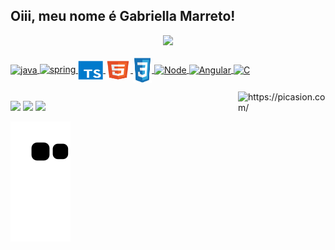 ## Oiii, meu nome é Gabriella Marreto!
<div align="center">
  <a href="https://github.com/ibaG20">
  <img height="180em" src="https://github-readme-stats.vercel.app/api/top-langs/?username=ibaG20&layout=compact&langs_count=17&theme=dracula"/>
</div>
<div style="display: inline_block"><br>

  <img align="center" alt="java" height="30" width="40" src="https://cdn.jsdelivr.net/gh/devicons/devicon/icons/java/java-original.svg" />
  <img lign="bottom" alt="spring" height="25" width="40" src="https://cdn.jsdelivr.net/gh/devicons/devicon/icons/spring/spring-original.svg" />
  <img align="center" alt="Ts" height="30" width="40" src="https://raw.githubusercontent.com/devicons/devicon/master/icons/typescript/typescript-plain.svg">
  <img align="center" alt="HTML" height="30" width="40" src="https://raw.githubusercontent.com/devicons/devicon/master/icons/html5/html5-original.svg">
  <img align="center" alt="CSS" height="40" width="30" src="https://raw.githubusercontent.com/devicons/devicon/master/icons/css3/css3-original.svg">
  <img align="center" alt="Node" height="30" width="40" src="https://cdn.jsdelivr.net/gh/devicons/devicon/icons/nodejs/nodejs-original.svg" />
  <img align="center" alt="Angular" height="30" width="40" src="https://cdn.jsdelivr.net/gh/devicons/devicon/icons/angularjs/angularjs-original.svg" />
  <img align="center" alt="C" height="40" width="32" src="https://cdn.jsdelivr.net/gh/devicons/devicon/icons/c/c-original.svg" />
          
  
  <a href="https://i.picasion.com/pic92/aeae21a431ec61fdaec62620961457f3.gif"><img align="right" src="https://i.picasion.com/pic92/aeae21a431ec61fdaec62620961457f3.gif" width="140" height="140" border="0" alt="https://picasion.com/" /></a>
  
  ##
 
<div> 
  <a href="https://www.instagram.com/gabimarreto/" target="_blank"><img src="https://img.shields.io/badge/-Instagram-%23E4405F?style=for-the-badge&logo=instagram&logoColor=white" target="_blank"></a>
  <a href = "mailto:marretogabriella@gmail.com"><img src="https://img.shields.io/badge/Gmail-D14836?style=for-the-badge&logo=gmail&logoColor=white" target="_blank"></a>
  <a href="https://www.linkedin.com/in/gabriella-marreto-3bab1722b/" target="_blank"><img src="https://img.shields.io/badge/-LinkedIn-%230077B5?style=for-the-badge&logo=linkedin&logoColor=white" target="_blank"></a> 

![Snake animation](https://github.com/ibaG20/ibaG20/blob/output/github-contribution-grid-snake.svg)

 
</div>
